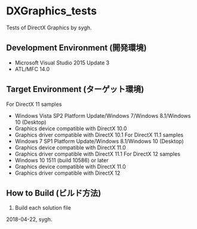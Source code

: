 ﻿# DXGraphics_tests
Tests of DirectX Graphics by sygh.

## Development Environment (開発環境)
* Microsoft Visual Studio 2015 Update 3
* ATL/MFC 14.0

## Target Environment (ターゲット環境)
For DirectX 11 samples
* Windows Vista SP2 Platform Update/Windows 7/Windows 8.1/Windows 10 (Desktop)
* Graphics device compatible with DirectX 10.0
* Graphics driver compatible with DirectX 10.1
For DirectX 11.1 samples
* Windows 7 SP1 Platform Update/Windows 8.1/Windows 10 (Desktop)
* Graphics device compatible with DirectX 11.0
* Graphics driver compatible with DirectX 11.1
For DirectX 12 samples
* Windows 10 1511 (build 10586) or later
* Graphics device compatible with DirectX 11.0
* Graphics driver compatible with DirectX 12

## How to Build (ビルド方法)
1. Build each solution file

2018-04-22, sygh.
